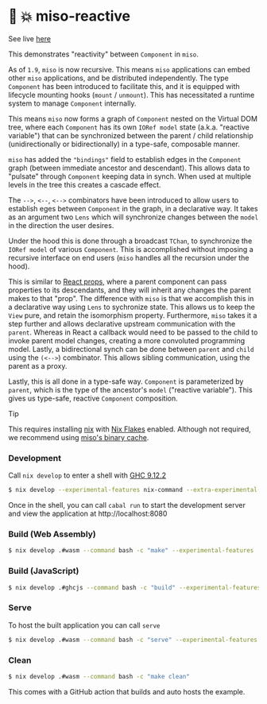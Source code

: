 :ramen: :boom: miso-reactive
====================

See live [here](https://github.com/haskell-miso/miso-reactive)

This demonstrates "reactivity" between `Component` in `miso`.

As of `1.9`, `miso` is now recursive. This means `miso` applications can embed other `miso` applications, and be distributed independently. The type `Component` has been introduced to facilitate this, and it is equipped with lifecycle mounting hooks (`mount` / `unmount`). This has necessitated a runtime system to manage `Component` internally.

This means `miso` now forms a graph of `Component` nested on the Virtual DOM tree, where each `Component` has its own `IORef model` state (a.k.a. "reactive variable") that can be synchronized between the parent / child relationship (unidirectionally or bidirectionally) in a type-safe, composable manner.

`miso` has added the `"bindings"` field to establish edges in the `Component` graph (between immediate ancestor and descendant). This allows data to "pulsate" through `Component` keeping data in synch. When used at multiple levels in the tree this creates a cascade effect.

The `-->`, `<--`, `<-->` combinators have been introduced to allow users to establish eges between `Component` in the graph, in a declarative way. It takes as an argument two `Lens` which will synchronize changes between the `model` in the direction the user desires.

Under the hood this is done through a broadcast `TChan`, to synchronize the `IORef model` of various `Component`. This is accomplished without imposing a recursive interface on end users (`miso` handles all the recursion under the hood).

This is similar to [React props](https://react.dev/learn/passing-props-to-a-component), where a parent component can pass properties to its descendants, and they will inherit any changes the parent makes to that "prop". The difference with `miso` is that we accomplish this in a declarative way using `Lens` to sychronize state. This allows us to keep the `View` pure, and retain the isomorphism property. Furthermore, `miso` takes it a step further and allows declarative upstream communication with the `parent`. Whereas in React a callback would need to be passed to the child to invoke parent model changes, creating a more convoluted programming model. Lastly, a bidirectional synch can be done between `parent` and `child` using the `(<-->`) combinator. This allows sibling communication, using the parent as a proxy.

Lastly, this is all done in a type-safe way. `Component` is parameterized by `parent`, which is the type of the ancestor's `model` ("reactive variable"). This gives us type-safe, reactive `Component` composition.

> [!TIP]
> This requires installing [nix](https://nixos.org) with [Nix Flakes](https://wiki.nixos.org/wiki/Flakes) enabled.
> Although not required, we recommend using [miso's binary cache](https://github.com/dmjio/miso?tab=readme-ov-file#binary-cache).

### Development

Call `nix develop` to enter a shell with [GHC 9.12.2](https://haskell.org/ghc)

```bash
$ nix develop --experimental-features nix-command --extra-experimental-features flakes
```

Once in the shell, you can call `cabal run` to start the development server and view the application at http://localhost:8080

### Build (Web Assembly)

```bash
$ nix develop .#wasm --command bash -c "make" --experimental-features 'nix-command flakes'
```

### Build (JavaScript)

```bash
$ nix develop .#ghcjs --command bash -c "build" --experimental-features 'nix-command flakes'
```

### Serve

To host the built application you can call `serve`

```bash
$ nix develop .#wasm --command bash -c "serve" --experimental-features 'nix-command flakes'
```

### Clean

```bash
$ nix develop .#wasm --command bash -c "make clean"
```

This comes with a GitHub action that builds and auto hosts the example.
